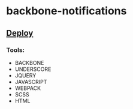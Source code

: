 <h1> backbone-notifications </h1>

<h2>
	<a href="https://nat6.github.io/backbone-notifications/dist/">
	Deploy
	</a>
</h2>

<h3>
	Tools:
</h3>
<ul>
	<li> BACKBONE </li>
  <li> UNDERSCORE </li>
	<li> JQUERY </li>
	<li> JAVASCRIPT </li>
	<li> WEBPACK </li>
  <li> SCSS </li>
	<li> HTML </li>
</ul>
